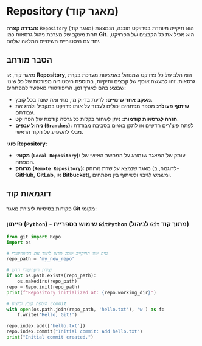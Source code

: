 # Repository (מאגר קוד)

**הגדרה קצרה:** `Repository` (מאגר קוד) הוא תיקייה מיוחדת בפרויקט תוכנה, הנמצאת תחת מעקב של מערכת ניהול גרסאות כמו **Git**. הוא מכיל את כל הקבצים של הפרויקט, יחד עם היסטוריית השינויים המלאה שלהם.

## הסבר מורחב

מאגר קוד, או **Repository**, הוא הלב של כל פרויקט שמנוהל באמצעות מערכת בקרת גרסאות. זהו למעשה אוסף של קבצים ותיקיות, בתוספת היסטוריה מפורטת של כל שינוי שבוצע בהם לאורך זמן. הריפוזיטורי מאפשר למפתחים:

* **מעקב אחר שינויים:** לדעת בדיוק מי, מתי ומה שונה בכל קובץ.
* **שיתוף פעולה:** מספר מפתחים יכולים לעבוד על אותו פרויקט במקביל ולמזג את עבודתם.
* **חזרה לגרסאות קודמות:** ניתן לשחזר בקלות כל גרסה קודמת של הפרויקט.
* **ניהול ענפים (`Branches`):** לפתח פיצ'רים חדשים או לתקן באגים בסביבה מבודדת מבלי להשפיע על הקוד הראשי.

**סוגי Repository:**
* **מקומי (`Local Repository`):** עותק של המאגר שנמצא על המחשב האישי של המפתח.
* **מרוחק (`Remote Repository`):** מאגר שנמצא על שרת מרוחק (לדוגמה, ב-**GitHub**, **GitLab**, או **Bitbucket**), ומשמש לגיבוי ולשיתוף בין מפתחים.

## דוגמאות קוד

פקודות בסיסיות ליצירת מאגר **Git** מקומי:

### פייתון (`Python`) - שימוש בספריית `GitPython` (לניהול `Git` מתוך קוד)
```python
from git import Repo
import os

# נניח שזו התיקייה שבה תרצו ליצור את הריפוזיטורי
repo_path = 'my_new_repo'

# יצירת ריפוזיטורי חדש
if not os.path.exists(repo_path):
    os.makedirs(repo_path)
repo = Repo.init(repo_path)
print(f"Repository initialized at: {repo.working_dir}")

# הוספת קובץ וביצוע commit
with open(os.path.join(repo_path, 'hello.txt'), 'w') as f:
    f.write('Hello, Git!')

repo.index.add(['hello.txt'])
repo.index.commit("Initial commit: Add hello.txt")
print("Initial commit created.")